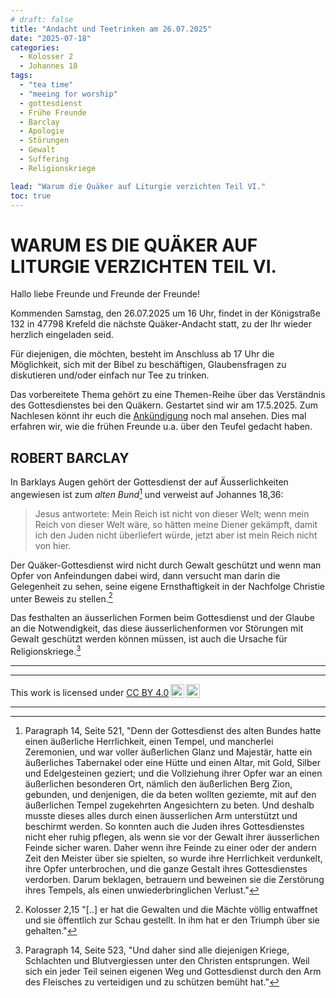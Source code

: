 ```yaml
---
# draft: false
title: "Andacht und Teetrinken am 26.07.2025"
date: "2025-07-18"
categories:
  - Kolosser 2
  - Johannes 18
tags:
  - "tea time"
  - "meeing for worship"
  - gottesdienst
  - Frühe Freunde
  - Barclay
  - Apologie
  - Störungen
  - Gewalt
  - Suffering
  - Religionskriege

lead: "Warum die Quäker auf Liturgie verzichten Teil VI."
toc: true
---
```


# WARUM ES DIE QUÄKER AUF LITURGIE VERZICHTEN TEIL VI.

Hallo liebe Freunde und Freunde der Freunde!

Kommenden Samstag, den 26.07.2025 um 16 Uhr, findet in der Königstraße 132 in 47798 Krefeld die nächste Quäker-Andacht statt, zu der Ihr wieder herzlich eingeladen seid.

Für diejenigen, die möchten, besteht im Anschluss ab 17 Uhr die Möglichkeit, sich mit der Bibel zu beschäftigen, Glaubensfragen zu diskutieren und/oder einfach nur Tee zu trinken.

Das vorbereitete Thema gehört zu eine Themen-Reihe über das Verständnis des Gottesdienstes bei den Quäkern. Gestartet sind wir am 17.5.2025. Zum Nachlesen könnt ihr euch die [Ankündigung](https://quaker-kr.de/post/2025/05-03-gottesdiest/) noch mal ansehen. Dies mal erfahren wir, wie die frühen Freunde u.a. über den Teufel gedacht haben.

## ROBERT BARCLAY

In Barklays Augen gehört der Gottesdienst der auf Äusserlichkeiten angewiesen ist zum _alten Bund_[^foot-001] und verweist auf Johannes 18,36:

> Jesus antwortete: Mein Reich ist nicht von dieser Welt; wenn mein Reich von dieser Welt wäre, so hätten meine Diener gekämpft, damit ich den Juden nicht überliefert würde, jetzt aber ist mein Reich nicht von hier.

Der Quäker-Gottesdienst wird nicht durch Gewalt geschützt und wenn man Opfer von Anfeindungen dabei wird, dann versucht man darin die Gelegenheit zu sehen, seine eigene Ernsthaftigkeit in der Nachfolge Christie unter Beweis zu stellen.[^foot11-14-02]

Das festhalten an äusserlichen Formen beim Gottesdienst und der Glaube an die Notwendigkeit, das diese äusserlichenformen vor Störungen mit Gewalt geschützt werden können müssen, ist auch die Ursache für Religionskriege.[^foot-003]

---

[^foot-001]:
    Paragraph 14, Seite 521, "Denn der Gottesdienst des alten Bundes hatte einen
    äußerliche Herrlichkeit, einen Tempel, und mancherlei
    Zeremonien, und war voller äußerlichen Glanz
    und Majestär, hatte ein äußerliches Tabernakel oder
    eine Hütte und einen Altar, mit Gold, Silber und
    Edelgesteinen geziert; und die Vollziehung ihrer
    Opfer war an einen äußerlichen besonderen Ort, nämlich
    den äußerlichen Berg Zion, gebunden, und denjenigen,
    die da beten wollten geziemte, mit auf den
    äußerlichen Tempel zugekehrten Angesichtern zu beten.
    Und deshalb musste dieses alles durch einen äusserlichen
    Arm unterstützt und beschirmt werden. So
    konnten auch die Juden ihres Gottesdienstes nicht eher
    ruhig pflegen, als wenn sie vor der Gewalt ihrer
    äusserlichen Feinde sicher waren. Daher wenn ihre
    Feinde zu einer oder der andern Zeit den Meister über
    sie spielten, so wurde ihre Herrlichkeit verdunkelt,
    ihre Opfer unterbrochen, und die ganze Gestalt ihres
    Gottesdienstes verdorben. Darum beklagen, betrauern
    und beweinen sie die Zerstörung ihres Tempels,
    als einen unwiederbringlichen Verlust."

[^foot-002]:
    Paragraph 14, Seite 522, "Gleichwie Jesus Christus, der Urheber
    desselben, sein geistliches Reich besass und innen
    hatte, da er von den Menschen unterdrückt, verfolgt
    und verworfen wurde[^foot11-14-02]: Und gleichwie er, der Wut
    und Bosheit aller Teufel zum Trotz,"

[^foot11-14-02]: Kolosser 2,15 "[..] er hat die Gewalten und die Mächte völlig entwaffnet und sie öffentlich zur Schau gestellt. In ihm hat er den Triumph über sie gehalten."
[^foot-003]:
    Paragraph 14, Seite 523, "Und daher sind alle diejenigen
    Kriege, Schlachten und Blutvergiessen
    unter den Christen entsprungen. Weil sich ein jeder
    Teil seinen eigenen Weg und Gottesdienst durch
    den Arm des Fleisches zu verteidigen und zu schützen
    bemüht hat."

---

<p xmlns:cc="http://creativecommons.org/ns#" >This work is licensed under <a href="https://creativecommons.org/licenses/by/4.0/?ref=chooser-v1" target="\_blank" rel="license noopener noreferrer" style="display:inline-block;">CC BY 4.0<img style="height:22px!important;margin-left:3px;vertical-align:text-bottom;" src="https://mirrors.creativecommons.org/presskit/icons/cc.svg?ref=chooser-v1" alt=""><img style="height:22px!important;margin-left:3px;vertical-align:text-bottom;" src="https://mirrors.creativecommons.org/presskit/icons/by.svg?ref=chooser-v1" alt=""></a></p>

---
